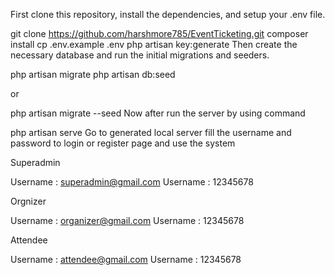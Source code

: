 
First clone this repository, install the dependencies, and setup your .env file.

  git clone https://github.com/harshmore785/EventTicketing.git
  composer install
  cp .env.example .env
  php artisan key:generate
Then create the necessary database and run the initial migrations and seeders.

  php artisan migrate
  php artisan db:seed

  or

  php artisan migrate --seed
Now after run the server by using command

  php artisan serve
Go to generated local server fill the username and password to login or register page and use the system

Superadmin 

  Username : superadmin@gmail.com
  Username : 12345678

  Orgnizer

  Username : organizer@gmail.com
  Username : 12345678

  Attendee

  Username : attendee@gmail.com
  Username : 12345678